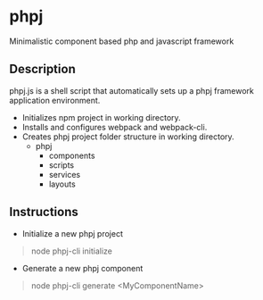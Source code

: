 # phpj
Minimalistic component based php and javascript framework

## Description
phpj.js is a shell script that automatically sets up a phpj framework application environment.

* Initializes npm project in working directory.
* Installs and configures webpack and webpack-cli.
* Creates phpj project folder structure in working directory.
  * phpj
    * components
    * scripts
    * services
    * layouts

## Instructions
- Initialize a new phpj project
>node phpj-cli initialize
- Generate a new phpj component
>node phpj-cli generate \<MyComponentName\>

